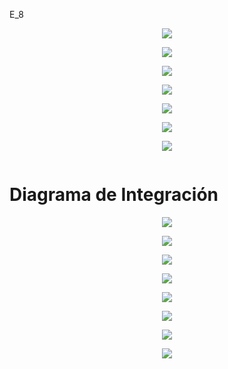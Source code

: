 E_8



<p align="center"> <img src=https://github.com/user-attachments/assets/94ff6f62-9556-4e5d-ba30-bdbafca0f838> </p>




<p align="center"> <img src=https://github.com/user-attachments/assets/8dcb959b-4bea-4033-830f-31c7cd7e2cf8> </p>





<p align="center"> <img src=https://github.com/user-attachments/assets/f81e13f4-0fd0-42f2-b3ca-f931d8279126> </p>




<p align="center"> <img src=https://github.com/user-attachments/assets/9307ddfd-8820-42ed-b09d-4a8820b6f752> </p>





<p align="center"> <img src=https://github.com/user-attachments/assets/bb4b7cac-2b5f-4828-b16b-061139c8604b> </p>



<p align="center"> <img src=https://github.com/user-attachments/assets/290bff82-64bc-4b23-ba15-2fccd0ef4e7d> </p>



<p align="center"> <img src=https://github.com/user-attachments/assets/a2ccd4ba-057e-47e0-80c6-838f3ba591e4> </p>


<p align="center"> <img src=> </p>




# Diagrama de Integración

<p align="center"> <img src=https://github.com/user-attachments/assets/0227112a-b84d-4761-8024-6c0e4fa40800> </p>


<p align="center"> <img src=https://github.com/user-attachments/assets/4b740b29-a3e0-498f-9647-6d010f23ca3c> </p>


<p align="center"> <img src=https://github.com/user-attachments/assets/ba8cd2bb-1668-41e5-8995-b1e5421a6b9f> </p>



<p align="center"> <img src=https://github.com/user-attachments/assets/ba8cd2bb-1668-41e5-8995-b1e5421a6b9f> </p>






<p align="center"> <img src=https://github.com/user-attachments/assets/249f8abf-cd1e-4b8e-90c0-7321a1e5e033> </p>



<p align="center"> <img src=https://github.com/user-attachments/assets/22309d34-880f-461f-bbd6-1af1db009014> </p>




<p align="center"> <img src=https://github.com/user-attachments/assets/2451a3bb-5014-4c47-9cf6-8228d31cd89f> </p>




<p align="center"> <img src=https://github.com/user-attachments/assets/4d40b9ed-712f-4a09-b0b2-2e50176351b8> </p>

